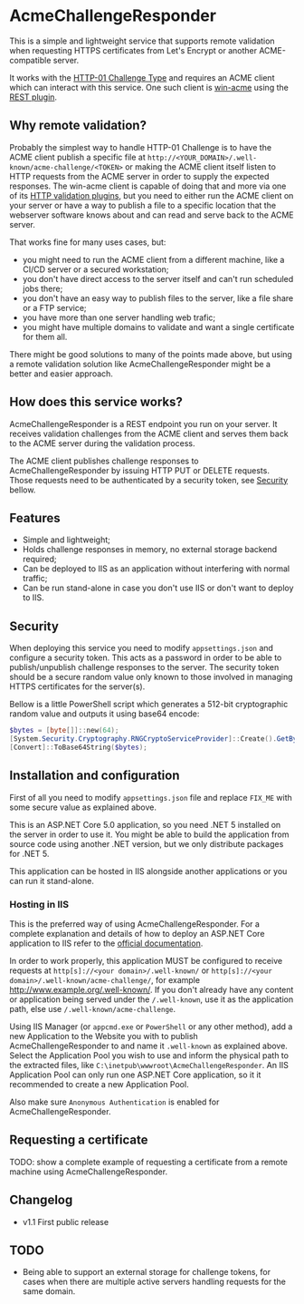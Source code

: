 # AcmeChallengeResponder

This is a simple and lightweight service that supports remote validation when requesting HTTPS certificates from
Let's Encrypt or another ACME-compatible server.

It works with the [HTTP-01 Challenge Type](https://letsencrypt.org/docs/challenge-types/#http-01-challenge) and
requires an ACME client which can interact with this service. One such client is [win-acme](https://www.win-acme.com/)
using the [REST plugin](https://www.win-acme.com/reference/plugins/validation/http/rest).



## Why remote validation?

Probably the simplest way to handle HTTP-01 Challenge is to have the ACME client publish a specific file at
`http://<YOUR_DOMAIN>/.well-known/acme-challenge/<TOKEN>` or making the ACME client itself listen to HTTP
requests from the ACME server in order to supply the expected responses. The win-acme client is capable of doing
that and more via one of its [HTTP validation plugins](https://www.win-acme.com/reference/plugins/validation/http/),
but you need to either run the ACME client on your server or have a way to publish a file to a specific location
that the webserver software knows about and can read and serve back to the ACME server.

That works fine for many uses cases, but:
- you might need to run the ACME client from a different machine, like a CI/CD server or a secured workstation;
- you don't have direct access to the server itself and can't run scheduled jobs there;
- you don't have an easy way to publish files to the server, like a file share or a FTP service;
- you have more than one server handling web trafic;
- you might have multiple domains to validate and want a single certificate for them all.

There might be good solutions to many of the points made above, but using a remote validation solution like
AcmeChallengeResponder might be a better and easier approach.



## How does this service works?

AcmeChallengeResponder is a REST endpoint you run on your server. It receives validation challenges from
the ACME client and serves them back to the ACME server during the validation process.

The ACME client publishes challenge responses to AcmeChallengeResponder by issuing HTTP PUT or DELETE
requests. Those requests need to be authenticated by a security token, see [Security](#security) bellow.



## Features

- Simple and lightweight;
- Holds challenge responses in memory, no external storage backend required;
- Can be deployed to IIS as an application without interfering with normal traffic;
- Can be run stand-alone in case you don't use IIS or don't want to deploy to IIS.



## Security

When deploying this service you need to modify `appsettings.json` and configure a security token. This acts
as a password in order to be able to publish/unpublish challenge responses to the server. The security token
should be a secure random value only known to those involved in managing HTTPS certificates for the server(s).

Bellow is a little PowerShell script which generates a 512-bit cryptographic random value and outputs it
using base64 encode:

```powershell
$bytes = [byte[]]::new(64);
[System.Security.Cryptography.RNGCryptoServiceProvider]::Create().GetBytes($bytes);
[Convert]::ToBase64String($bytes);
```



## Installation and configuration

First of all you need to modify `appsettings.json` file and replace `FIX_ME` with some secure value as
explained above.

This is an ASP.NET Core 5.0 application, so you need .NET 5 installed on the server in order to use it. You might
be able to build the application from source code using another .NET version, but we only distribute packages for
.NET 5.

This application can be hosted in IIS alongside another applications or you can run it stand-alone.


### Hosting in IIS

This is the preferred way of using AcmeChallengeResponder. For a complete explanation and details of how to deploy
an ASP.NET Core application to IIS refer to the
[official documentation](https://docs.microsoft.com/en-us/aspnet/core/host-and-deploy/iis/?view=aspnetcore-5.0).

In order to work properly, this application MUST be configured to receive requests at
`http[s]://<your domain>/.well-known/` or `http[s]://<your domain>/.well-known/acme-challenge/`, for
example http://www.example.org/.well-known/. If you don't already have any content or application being
served under the `/.well-known`, use it as the application path, else use `/.well-known/acme-challenge`.

Using IIS Manager (or `appcmd.exe` or `PowerShell` or any other method), add a new Application to the Website
you with to publish AcmeChallengeResponder to and name it `.well-known` as explained above. Select
the Application Pool you wish to use and inform the physical path to the extracted files, like
`C:\inetpub\wwwroot\AcmeChallengeResponder`. An IIS Application Pool can only run one ASP.NET Core application,
so it it recommended to create a new Application Pool.

Also make sure `Anonymous Authentication` is enabled for AcmeChallengeResponder.



## Requesting a certificate

TODO: show a complete example of requesting a certificate from a remote machine using AcmeChallengeResponder.



## Changelog

- v1.1 First public release



## TODO

- Being able to support an external storage for challenge tokens, for cases when there are multiple active
servers handling requests for the same domain.
